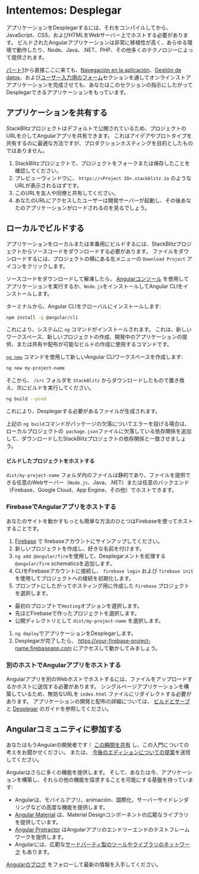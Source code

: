 # Intentemos: Desplegar


アプリケーションをDesplegarするには、それをコンパイルしてから、JavaScript、CSS、およびHTMLをWebサーバー上でホストする必要があります。 ビルドされたAngularアプリケーションは非常に移植性が高く、あらゆる環境で動作したり、Node、Java、.NET、PHP、その他多くのテクノロジーによって提供されます。

<div class="alert is-helpful">

[パート1](start "Try it: A basic app")から直接ここに来ても、[Navegación en la aplicación](start/start-routing "Try it: In-app navigation")、[Gestión de datos](start/start-data "Try it: Manage data")、および[ユーザー入力用のフォーム](start/start-forms "Try it: Forms for user input")セクションを通してオンラインストアアプリケーションを完成させても、あなたはこのセクションの指示にしたがってDesplegarできるアプリケーションをもっています。

</div>



## アプリケーションを共有する

StackBlitzプロジェクトはデフォルトで公開されているため、プロジェクトのURLを介してAngularアプリを共有できます。 これはアイデアやプロトタイプを共有するのに最適な方法ですが、プロダクションホスティングを目的としたものではありません。

1. StackBlitzプロジェクトで、プロジェクトをフォークまたは保存したことを確認してください。
1. プレビューウィンドウに、 `https://<Project ID>.stackblitz.io` のようなURLが表示されるはずです。
1. このURLを友人や同僚と共有してください。
1. あなたのURLにアクセスしたユーザーは開発サーバーが起動し、その後あなたのアプリケーションがロードされるのを見るでしょう。

## ローカルでビルドする

アプリケーションをローカルまたは本番用にビルドするには、StackBlitzプロジェクトからソースコードをダウンロードする必要があります。 ファイルをダウンロードするには、プロジェクトの横にある左メニューの `Download Project` アイコンをクリックします。

ソースコードをダウンロードして解凍したら、 [Angularコンソール](https://angularconsole.com "Angular Console web site") を使用してアプリケーションを実行するか、`Node.js`をインストールしてAngular CLIをインストールします。

ターミナルから、Angular CLIをグローバルにインストールします:

```sh
npm install -g @angular/cli
```

これにより、システムに `ng` コマンドがインストールされます。 これは、新しいワークスペース、新しいプロジェクトの作成、開発中のアプリケーションの提供、または共有や配布が可能なビルドの作成に使用するコマンドです。

[`ng new`](cli/new "CLI ng new command reference") コマンドを使用して新しいAngular CLIワークスペースを作成します:

```sh
ng new my-project-name
```

そこから、 `/src` フォルダを `StackBlitz` からダウンロードしたもので置き換え、次にビルドを実行してください。

```sh
ng build --prod
```

これにより、Desplegarする必要があるファイルが生成されます。

<div class="alert is-helpful">

上記の `ng build`コマンドがパッケージの欠落についてエラーを投げる場合は、ローカルプロジェクトの` package.json`ファイルに欠落している依存関係を追加して、ダウンロードしたStackBlitzプロジェクトの依存関係と一致させましょう。

</div>

#### ビルドしたプロジェクトをホストする

`dist/my-project-name` フォルダ内のファイルは静的であり、ファイルを提供できる任意のWebサーバー（`Node.js`、Java、.NET）または任意のバックエンド（Firebase、Google Cloud、App Engine、その他）でホストできます。

### FirebaseでAngularアプリをホストする

あなたのサイトを動かすもっとも簡単な方法のひとつはFirebaseを使ってホストすることです。

1. [Firebase](https://firebase.google.com/ "Firebase web site") で firebaseアカウントにサインアップしてください。
1. 新しいプロジェクトを作成し、好きな名前を付けます。
1. `ng add @angular/fire`を使用して、Desplegarメントを処理する`@angular/fire` schematicsを追加します。
1. CLIをFirebaseアカウントに接続し、 `firebase login` および `firebase init` を使用してプロジェクトへの接続を初期化します。
1. プロンプトにしたがってホスティング用に作成した `Firebase` プロジェクトを選択します。
  - 最初のプロンプトで`Hosting`オプションを選択します。
  - 先ほどFirebaseで作ったプロジェクトを選択します。
  - 公開ディレクトリとして `dist/my-project-name` を選択します。
1. `ng deploy`でアプリケーションをDesplegarします。
1. Desplegarが完了したら、 https://your-firebase-project-name.firebaseapp.com にアクセスして動かしてみましょう。

### 別のホストでAngularアプリをホストする

Angularアプリを別のWebホストでホストするには、ファイルをアップロードするかホストに送信する必要があります。
シングルページアプリケーションを構築しているため、無効なURLを `index.html` ファイルにリダイレクトする必要があります。
アプリケーションの開発と配布の詳細については、 [ビルドとサーブ](guide/build "Building and Serving Angular Apps") と [Desplegar](guide/deployment "Deployment guide") のガイドを参照してください。

## Angularコミュニティに参加する

あなたはもうAngularの開発者です！ [この瞬間を共有](https://twitter.com/intent/tweet?url=https://angular.jp/start&text=Angularの入門Tutorialを終了しました！ "Angular on Twitter") し、この入門についての考えをお聞かせください。 または、 [今後のエディションについての提案](https://github.com/angular/angular/issues/new/choose "Angular GitHub repository new issue form")を送信してください。

Angularはさらに多くの機能を提供します。 そして、あなたは今、アプリケーションを構築し、それらの他の機能を探求することを可能にする基盤を持っています:

* Angularは、モバイルアプリ、animación、国際化、サーバーサイドレンダリングなどの高度な機能を提供します。
* [Angular Material](https://material.angular.io/ "Angular Material web site") は、Material Designコンポーネントの広範なライブラリを提供しています。
* [Angular Protractor](https://protractor.angular.io/ "Angular Protractor web site") はAngularアプリのエンドツーエンドのテストフレームワークを提供します。
* Angularには、広範な[サードパーティ製のツールやライブラリのネットワーク](resources "Angular resources list") もあります。

[Angularのブログ](https://blog.angular.io/ "Angular blog") をフォローして最新の情報を入手してください。
